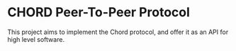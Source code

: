 # CHORD Peer-To-Peer Protocol
This project aims to implement the Chord protocol, and offer it as an API for high level software.